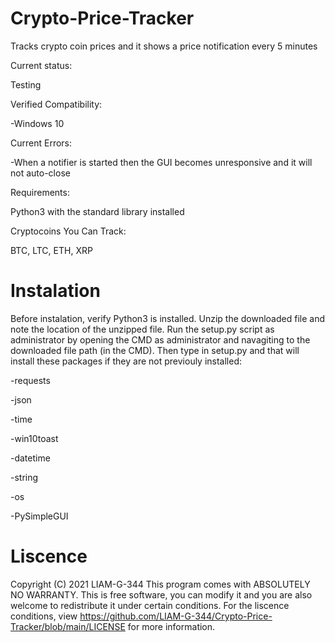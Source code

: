 # Crypto-Price-Tracker
Tracks crypto coin prices and it shows a price notification every 5 minutes

Current status:

Testing


Verified Compatibility:

-Windows 10


Current Errors:

-When a notifier is started then the GUI becomes unresponsive and it will not auto-close


Requirements:

Python3 with the standard library installed


Cryptocoins You Can Track:

BTC, LTC, ETH, XRP

# Instalation

Before instalation, verify Python3 is installed. Unzip the downloaded file and note the location of the unzipped file. Run the setup.py script as administrator by opening the CMD as administrator and navagiting to the downloaded file path (in the CMD). Then type in setup.py and that will install these packages if they are not previouly installed:

-requests

-json

-time

-win10toast

-datetime

-string

-os

-PySimpleGUI

# Liscence

Copyright (C) 2021  LIAM-G-344
This program comes with ABSOLUTELY NO WARRANTY.
This is free software, you can modify it and you are also welcome to redistribute it
under certain conditions. For the liscence conditions, view
https://github.com/LIAM-G-344/Crypto-Price-Tracker/blob/main/LICENSE
for more information.
